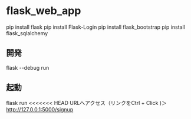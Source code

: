 # flask_web_app
pip install flask
pip install Flask-Login
pip install flask_bootstrap
pip install flask_sqlalchemy

## 開発
flask --debug run

## 起動
flask run
<<<<<<< HEAD
URLへアクセス（リンクをCtrl + Click )＞http://127.0.0.1:5000/signup

